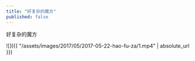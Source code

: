 ```yaml
---
title: "好复杂的魔方"
published: false
---
```

好复杂的魔方



![]({{ "/assets/images/2017/05/2017-05-22-hao-fu-za/1.mp4" | absolute_url }})
